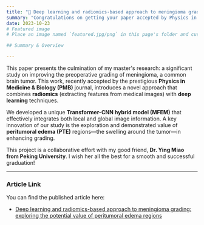 ```yaml
---
title: "🎉 Deep learning and radiomics-based approach to meningioma grading: exploring the potential value of peritumoral edema regions"
summary: "Congratulations on getting your paper accepted by Physics in Medicine & Biology (PMB)!" # It's good practice to quote string values too
date: 2023-10-23
# Featured image
# Place an image named `featured.jpg/png` in this page's folder and customize its options here.

## Summary & Overview

---
```


This paper presents the culmination of my master's research: a significant study on improving the preoperative grading of meningioma, a common brain tumor. This work, recently accepted by the prestigious **Physics in Medicine & Biology (PMB)** journal, introduces a novel approach that combines **radiomics** (extracting features from medical images) with **deep learning** techniques.

We developed a unique **Transformer-CNN hybrid model (MFEM)** that effectively integrates both local and global image information. A key innovation of our study is the exploration and demonstrated value of **peritumoral edema (PTE)** regions—the swelling around the tumor—in enhancing grading.

This project is a collaborative effort with my good friend, **Dr. Ying Miao from Peking University**. I wish her all the best for a smooth and successful graduation!

---

### Article Link

You can find the published article here:
* [Deep learning and radiomics-based approach to meningioma grading: exploring the potential value of peritumoral edema regions](https://iopscience.iop.org/article/10.1088/1361-6560/ad30b4)


